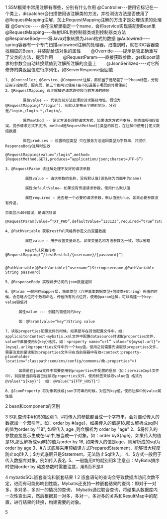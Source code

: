 1 SSM框架中常用注解有哪些，分别有什么作用
    @Controller---使用它标记在一个类上，dispatcher会扫描使用该注解类的方法，并检测该方法是否使用了@RequestMapping注解，加上RequestMapping注解的方法才是处理请求的处理器
           @Service-----会在注解里指定一个name，会将service实现装配到Bean里
           @RequestMapping----映射URL到控制器类或到控制器类方法
           @ResponseBody----将Java对象转换为Json格式的数据
           @Autowired----spring容器有一个专门扫描autowired注解的处理器，扫描到时，就在IOC容器查找相应的Bean，并装配给该对象的属性
    　　@Override-----提示是否正确重写了父类的方法，提示作用
    　　@RequestParam----直接获取参数，get和post请求的参数会自动转换赋值到注解所注解的变量上
    　　@JsonSerilized----对它所修饰的类返回值进行序列化，如ServerResponse返回值
    
       
    1、@Controller、@Service、@Component注解，都相当于是配置了一个bean标签，分别应用于控制层，服务层，第三个都可以使用(在不知道属于哪层的时候使用)
    2、@RequestMapping 该注解描述请求路径和当前方法的映射
    
            属性value -- 代表当前方法处理的请求路径地址，假设为@RequestMapping(“/login”)，会默认发布三个映射地址，分别是/login,/login.*,/login/。
    
            属性method -- 定义方法处理的请求方式，如果请求方式不支持，则页面报405错误，提示请求方式不支持，method是RequestMethod[]类型的属性，在注解中使用{}定义数组数据
    
            属性produces – 设置响应类型 只在服务方法返回类型为字符串，并提供ResponseBody注解时生效
    
    @RequestMapping(value=”/login”,method={RequestMethod.GET},produces=”application/json;charset=UTF-8”)
    
    3、@RequestParam 该注解处理不友好的请求参数
    
             属性value – 请求参数的名称，没有默认值(该名称为页面中的name)
    
             属性defaultValue– 如果没有传递请求参数，使用什么默认值
    
             属性required – 是否是一个必要的请求参数，默认值是true，如果必要参数没有传递，
    
    页面显示400错误，是请求错误
    
    @RequestParam(value=”TXT_PWD”,defaultValue=”123123”,required=”true”)Stringpassword
    
    4、@PathVariable 获取restful风格传参定义的变量数据
    
             属性value – 用于设置变量命名，如果变量名和方法参数名一致，可以省略
    
             Restful风格传参 @RequestMapping(“/testRestful/{username}/{password}”)
    
         @PathVariable(@PathVariable(“username”)Stringusername,@PathVariable String password)
    
    5、@ResponseBody 实现异步访问的json数据返回
    
    6、@Param 一般用在mapper层，简单类型（八种基本数据类型+包装类+String）传值的时候，会忽略占位符个数和命名，传给所有的占位符，使用@param注解，可以构建一个key-value键值对
    
          属性value --- 创建的键值对的key
    
          如：@Param(value="key")String value
    
    7、读取properties配置文件的时候，如果是写在其他配置文件中，如：applicaitonContext-mybatis.xml文件中配置datasource时读取properties文件，value中直接使用${key}格式，如：<property name=“url” value="${mysql.url}">(mysql.url为properties文件中的一个key值，使用之前需要先读取该properties文件，需要注意的是读取的properties文件只在当前容器中有效<context:property-placeholder location="classpath:com/cms/config/commons/db.properties">)
    
          如果是在java文件中需要使用到properties中配置的信息（如：serviceImpl文件中），前提是当前容器已经读取properties文件，使用标签来读取value值 格式为 @Value("${key}")  如: @Value("${FTP_HOST}")
    
    8、@JsonProperty 将对象转换成json字符串的时候，对应的key值，使用注解中的value属性值

2 bean和component的区别

3 SQL查询中#和$的区别
    1、#将传入的参数都当成一个字符串，会对自动传入的数据加一个双引号。如：order by #{age}，如果传入的值是18,那么解析成sql时的值为order by "18", 如果传入 age ,则会解析为 order by  "age"
    2、$将传入的参数直接显示生成在sql中,被当成一个对象。如：order by${age}，如果传入的值是18,那么解析成sql时的值为order by 18,  如果传入的值是age，则解析成的sql为order by age
    3、#方式底层采用预编译方式PreparedStatement，能够很大程度防止sql注入；$方式底层只是Statement，无法防止Sql注入。
    4、$方式一般用于传入数据库对象，例如传入表名.
    5、一般能用#的就别用$  注意点：MyBatis排序时使用order by 动态参数时需要注意，用$而不是#

4 mybatisSQL嵌套查询和嵌套结果
    1 
    2 嵌套语句的查询会导致数据库访问次数不定，进而有可能影响到性能。Mybatis还支持一种嵌套结果的查询：即对于一对多，多对多，多对一的情况的查询，
    Mybatis通过联合查询，将结果从数据库内一次性查出来，然后根据其一对多，多对一，多对多的关系和ResultMap中的配置，进行结果的转换，构建需要的对象。

5 